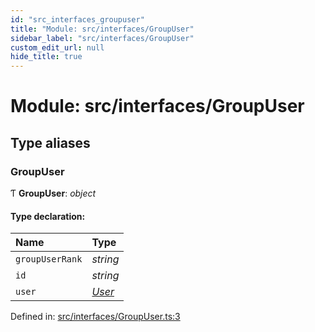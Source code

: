 ```yaml
---
id: "src_interfaces_groupuser"
title: "Module: src/interfaces/GroupUser"
sidebar_label: "src/interfaces/GroupUser"
custom_edit_url: null
hide_title: true
---
```


# Module: src/interfaces/GroupUser

## Type aliases

### GroupUser

Ƭ **GroupUser**: *object*

#### Type declaration:

Name | Type |
:------ | :------ |
`groupUserRank` | *string* |
`id` | *string* |
`user` | [*User*](../interfaces/src_interfaces_user.user.md) |

Defined in: [src/interfaces/GroupUser.ts:3](https://github.com/xr3ngine/xr3ngine/blob/716a06460/packages/common/src/interfaces/GroupUser.ts#L3)
